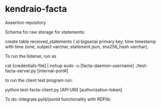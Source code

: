 # kendraio-facta
Assertion repository

Schema for raw storage for statements:

  create table received_statements (
      id bigserial primary key,
      time timestamp with time zone,
      subject varchar,
      statement json,
      sha256_hash varchar);

To run the listener, run as

  cat [credentials-file] | nohup sudo -u [facta-daemon-username] ./test-facta-server.py [internal-port#]

to run the client test program run:

  python test-facta-client.py [API URI] [authorization-token]

To do: integrate pyld/jsonld functionality with RDFlib

